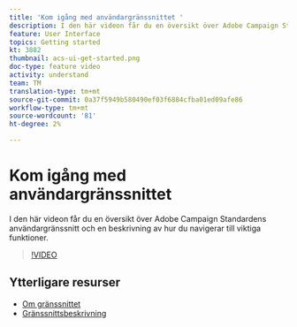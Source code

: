 ```yaml
---
title: 'Kom igång med användargränssnittet '
description: I den här videon får du en översikt över Adobe Campaign Standardens användargränssnitt och de viktigaste funktionerna.
feature: User Interface
topics: Getting started
kt: 3882
thumbnail: acs-ui-get-started.png
doc-type: feature video
activity: understand
team: TM
translation-type: tm+mt
source-git-commit: 0a37f5949b580490ef03f6884cfba01ed09afe86
workflow-type: tm+mt
source-wordcount: '81'
ht-degree: 2%

---
```



# Kom igång med användargränssnittet

I den här videon får du en översikt över Adobe Campaign Standardens användargränssnitt och en beskrivning av hur du navigerar till viktiga funktioner.

>[!VIDEO](https://video.tv.adobe.com/v/18469?quality=12)

## Ytterligare resurser

* [Om gränssnittet](https://docs.adobe.com/content/help/en/campaign-standard/using/getting-started/discovering-the-interface/about-the-interface.html)
* [Gränssnittsbeskrivning](https://docs.adobe.com/content/help/en/campaign-standard/using/getting-started/discovering-the-interface/interface-description.html)
